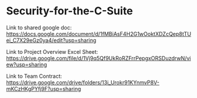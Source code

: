# Security-for-the-C-Suite
Link to shared google doc:
    https://docs.google.com/document/d/1fMBiAsF4H2G1wOoktXDZcQep8tTUei_C7X29eGz0ya4/edit?usp=sharing
    
Link to Project Overview Excel Sheet:
    https://drive.google.com/file/d/1Vj9q5Qf9UkRoRZFrrPepgxORSDuzdrwN/view?usp=sharing

Link to Team Contract:
    https://drive.google.com/drive/folders/13i_Urokr91KYnmvP8V-mKCzHKgPYfj9F?usp=sharing

